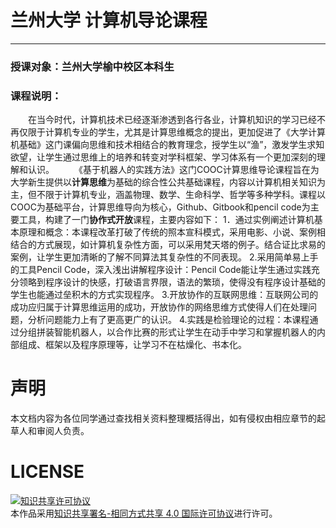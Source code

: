 # 兰州大学 计算机导论课程
---

### 授课对象：兰州大学榆中校区本科生
### 课程说明：
&emsp;&emsp;在当今时代，计算机技术已经逐渐渗透到各行各业，计算机知识的学习已经不再仅限于计算机专业的学生，尤其是计算思维概念的提出，更加促进了《大学计算机基础》这门课偏向思维和技术相结合的教育理念，授学生以“渔”，激发学生求知欲望，让学生通过思维上的培养和转变对学科框架、学习体系有一个更加深刻的理解和认识。
&emsp;&emsp;《基于机器人的实践方法》这门COOC计算思维导论课程旨在为大学新生提供以**计算思维**为基础的综合性公共基础课程，内容以计算机相关知识为主，但不限于计算机专业，涵盖物理、数学、生命科学、哲学等多种学科。课程以COOC为基础平台，计算思维导向为核心，Github、Gitbook和pencil code为主要工具，构建了一门**协作式开放**课程，主要内容如下：
1．通过实例阐述计算机基本原理和概念：本课程改革打破了传统的照本宣科模式，采用电影、小说、案例相结合的方式展现，如计算机复杂性方面，可以采用梵天塔的例子。结合证比求易的案例，让学生更加清晰的了解不同算法其复杂性的不同表现。 
2.采用简单易上手的工具Pencil Code，深入浅出讲解程序设计：Pencil Code能让学生通过实践充分领略到程序设计的快感，打破语言界限，语法的繁琐，使得没有程序设计基础的学生也能通过垒积木的方式实现程序。
3.开放协作的互联网思维：互联网公司的成功应归属于计算思维运用的成功，开放协作的网络思维方式使得人们在处理问题，分析问题能力上有了更高更广的认识。
4.实践是检验理论的过程：本课程通过分组拼装智能机器人，以合作比赛的形式让学生在动手中学习和掌握机器人的内部组成、框架以及程序原理等，让学习不在枯燥化、书本化。
# 声明
本文档内容为各位同学通过查找相关资料整理概括得出，如有侵权由相应章节的起草人和审阅人负责。

# LICENSE
<a rel="license" href="http://creativecommons.org/licenses/by-sa/4.0/"><img alt="知识共享许可协议" style="border-width:0" src="https://i.creativecommons.org/l/by-sa/4.0/88x31.png" /></a><br />本作品采用<a rel="license" href="http://creativecommons.org/licenses/by-sa/4.0/">知识共享署名-相同方式共享 4.0 国际许可协议</a>进行许可。
